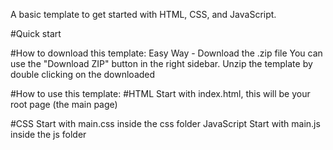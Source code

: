 A basic template to get started with HTML, CSS, and JavaScript.


#Quick start

#How to download this template:
Easy Way - Download the .zip file
You can use the "Download ZIP" button in the right sidebar.
Unzip the template by double clicking on the downloaded

#How to use this template:
#HTML
Start with index.html, this will be your root page (the main page)

#CSS
Start with main.css inside the css folder
JavaScript
Start with main.js inside the js folder
